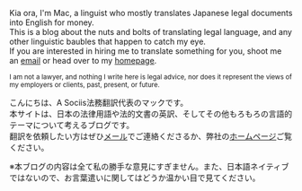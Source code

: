 Kia ora, I'm Mac, a linguist who mostly translates Japanese legal documents into English for money.  
This is a blog about the nuts and bolts of translating legal language, and any other linguistic baubles that happen to catch my eye.  
If you are interested in hiring me to translate something for you, shoot me an [email](mailto:contact@asociis.co.jp) or head over to my [homepage](https://www.asociis.co.jp).

<small>I am not a lawyer, and nothing I write here is legal advice, nor does it represent the views of my employers or clients, past, present, or future.</small>

こんにちは、A Sociis法務翻訳代表のマックです。  
本サイトは、日本の法律用語や法的文書の英訳、そしてその他もろもろの言語的テーマについて考えるブログです。  
翻訳を依頼したい方はぜひ[メール](mailto:contact@asociis.co.jp)でご連絡くださるか、弊社の[ホームページ](https://www.asociis.co.jp)ご覧ください。

※本ブログの内容は全て私の勝手な意見にすぎません。また、日本語ネイティブではないので、お言葉遣いに関してはどうか温かい目で見てください。
